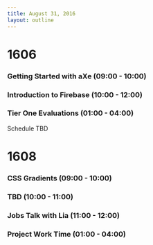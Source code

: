 ```yaml
---
title: August 31, 2016
layout: outline
---
```


# 1606

### Getting Started with aXe (09:00 - 10:00)

### Introduction to Firebase (10:00 - 12:00)

### Tier One Evaluations (01:00 - 04:00)
Schedule TBD

# 1608

### CSS Gradients (09:00 - 10:00)

### TBD (10:00 - 11:00)

### Jobs Talk with Lia (11:00 - 12:00)

### Project Work Time (01:00 - 04:00)
